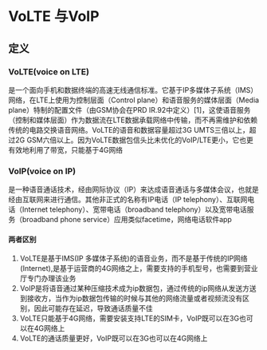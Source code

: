 # VoLTE 与VoIP

## 定义

### VoLTE(voice on LTE)
是一个面向手机和数据终端的高速无线通信标准。它基于IP多媒体子系统（IMS）网络，在LTE上使用为控制层面（Control plane）和语音服务的媒体层面（Media plane）特制的配置文件（由GSM协会在PRD IR.92中定义）[1]，这使语音服务（控制和媒体层面）作为数据流在LTE数据承载网络中传输，而不再需维护和依赖传统的电路交换语音网络。VoLTE的语音和数据容量超过3G UMTS三倍以上，超过2G GSM六倍以上。因为VoLTE数据包信头比未优化的VoIP/LTE更小，它也更有效地利用了带宽，只能基于4G网络


### VoIP(voice on IP)
是一种语音通话技术，经由网际协议（IP）来达成语音通话与多媒体会议，也就是经由互联网来进行通信。其他非正式的名称有IP电话（IP telephony）、互联网电话（Internet telephony）、宽带电话（broadband telephony）以及宽带电话服务（broadband phone service）应用类似facetime，网络电话软件app


#### 两者区别
1. VoLTE是基于IMS(IP 多媒体子系统)的语音业务，而不是基于传统的IP网络(Internet),是基于运营商的4G网络之上，需要支持的手机型号，也需要到营业厅专门办理该业务
2. VoIP是将语音通过某种压缩技术成为ip数据包，通过传统的ip网络从发送方送到接收方，当作为ip数据包传输的时候与其他的网络流量或者视频流没有区别，因此可能存在延迟，导致通话质量不佳
3. VoLTE只能基于4G网络，需要安装支持LTE的SIM卡，VoIP既可以在3G也可以在4G网络上
4. VoLTE的通话质量更好，VoIP既可以在3G也可以在4G网络上




